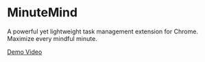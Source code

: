 # MinuteMind
A powerful yet lightweight task management extension for Chrome. Maximize every mindful minute.


[Demo Video](https://www.loom.com/share/266638e41f4f4e808a893af5be532992?sid=89f4f6c7-805b-499d-aa0b-ae96736d6b60)
